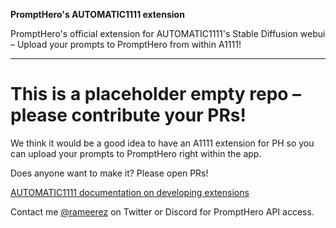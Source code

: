 **PromptHero's AUTOMATIC1111 extension**

PromptHero's official extension for AUTOMATIC1111's Stable Diffusion webui – Upload your prompts to PromptHero from within A1111!

---

# This is a placeholder empty repo – please contribute your PRs!

We think it would be a good idea to have an A1111 extension for PH so you can upload your prompts to PromptHero right within the app.

Does anyone want to make it? Please open PRs! 

[AUTOMATIC1111 documentation on developing extensions](https://github.com/AUTOMATIC1111/stable-diffusion-webui/wiki/Developing-extensions)

Contact me [@rameerez](https://twitter.com/rameerez) on Twitter or Discord for PromptHero API access.

